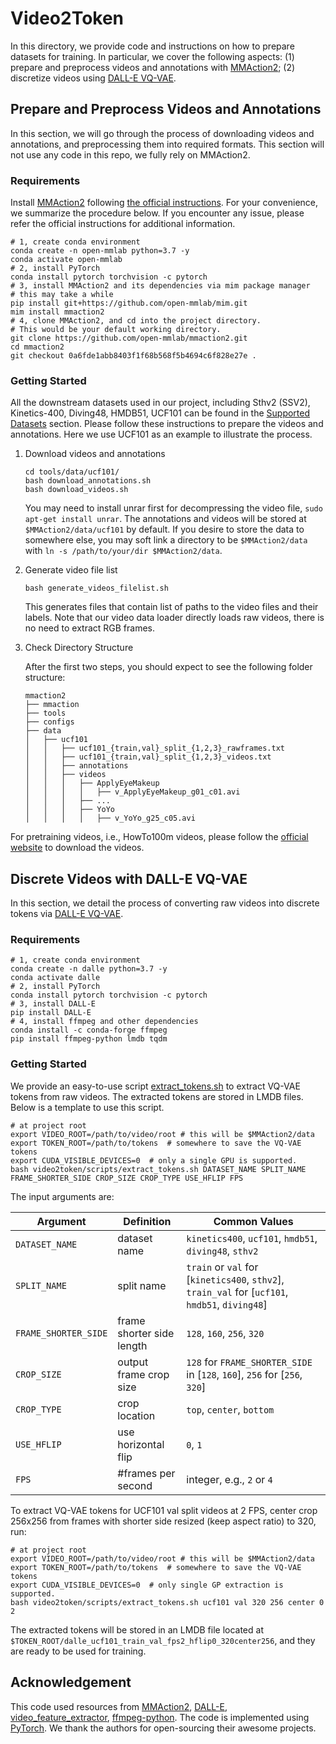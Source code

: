 # Video2Token

In this directory, we provide code and instructions on how to prepare datasets for training. In particular, we cover the following aspects: (1) prepare and preprocess videos and annotations with [MMAction2](https://github.com/open-mmlab/mmaction2); (2) discretize videos using [DALL-E VQ-VAE](https://github.com/openai/DALL-E). 

## Prepare and Preprocess Videos and Annotations
In this section, we will go through the process of downloading videos and annotations, and preprocessing them into required formats. This section will not use any code in this repo, we fully rely on MMAction2. 

### Requirements
Install [MMAction2](https://github.com/open-mmlab/mmaction2) following [the official instructions](https://mmaction2.readthedocs.io/en/latest/install.html). For your convenience, we summarize the procedure below. If you encounter any issue, please refer the official instructions for additional information.
```shell script
# 1, create conda environment
conda create -n open-mmlab python=3.7 -y
conda activate open-mmlab
# 2, install PyTorch 
conda install pytorch torchvision -c pytorch
# 3, install MMAction2 and its dependencies via mim package manager
# this may take a while
pip install git+https://github.com/open-mmlab/mim.git
mim install mmaction2
# 4, clone MMAction2, and cd into the project directory. 
# This would be your default working directory.
git clone https://github.com/open-mmlab/mmaction2.git
cd mmaction2
git checkout 0a6fde1abb8403f1f68b568f5b4694c6f828e27e .
```  

### Getting Started
All the downstream datasets used in our project, including Sthv2 (SSV2), Kinetics-400, Diving48, HMDB51, UCF101 can be found in the [Supported Datasets](https://mmaction2.readthedocs.io/en/latest/supported_datasets.html) section. Please follow these instructions to prepare the videos and annotations. Here we use UCF101 as an example to illustrate the process. 

1. Download videos and annotations

    ```shell script
    cd tools/data/ucf101/
    bash download_annotations.sh
    bash download_videos.sh  
    ```

    You may need to install unrar first for decompressing the video file, `sudo apt-get install unrar`. The annotations and videos will be stored at `$MMAction2/data/ucf101` by default. If you desire to store the data to somewhere else, you may soft link a directory to be `$MMAction2/data`  with `ln -s /path/to/your/dir $MMAction2/data`. 

2. Generate video file list

    ```shell script
    bash generate_videos_filelist.sh
    ```
   
   This generates files that contain list of paths to the video files and their labels. Note that our video data loader directly loads raw videos, there is no need to extract RGB frames.

3. Check Directory Structure

    After the first two steps, you should expect to see the following folder structure:
    
    ```
    mmaction2
    ├── mmaction
    ├── tools
    ├── configs
    ├── data
    │   ├── ucf101
    │   │   ├── ucf101_{train,val}_split_{1,2,3}_rawframes.txt
    │   │   ├── ucf101_{train,val}_split_{1,2,3}_videos.txt
    │   │   ├── annotations
    │   │   ├── videos
    │   │   │   ├── ApplyEyeMakeup
    │   │   │   │   ├── v_ApplyEyeMakeup_g01_c01.avi
    │   │   │   ├── ...
    │   │   │   ├── YoYo
    │   │   │   │   ├── v_YoYo_g25_c05.avi
    ```

For pretraining videos, i.e., HowTo100m videos, please follow the [official website](https://www.di.ens.fr/willow/research/howto100m/) to download the videos. 

## Discrete Videos with DALL-E VQ-VAE
In this section, we detail the process of converting raw videos into discrete tokens via [DALL-E VQ-VAE](https://github.com/openai/DALL-E).

### Requirements
```shell script
# 1, create conda environment
conda create -n dalle python=3.7 -y
conda activate dalle
# 2, install PyTorch 
conda install pytorch torchvision -c pytorch
# 3, install DALL-E
pip install DALL-E
# 4, install ffmpeg and other dependencies
conda install -c conda-forge ffmpeg
pip install ffmpeg-python lmdb tqdm
```  

### Getting Started
We provide an easy-to-use script [extract_tokens.sh](./scripts/extract_tokens.sh) to extract VQ-VAE tokens from raw videos. The extracted tokens are stored in LMDB files. Below is a template to use this script.

```shell script
# at project root
export VIDEO_ROOT=/path/to/video/root # this will be $MMAction2/data
export TOKEN_ROOT=/path/to/tokens  # somewhere to save the VQ-VAE tokens
export CUDA_VISIBLE_DEVICES=0  # only a single GPU is supported.
bash video2token/scripts/extract_tokens.sh DATASET_NAME SPLIT_NAME FRAME_SHORTER_SIDE CROP_SIZE CROP_TYPE USE_HFLIP FPS
```

The input arguments are:

| Argument             | Definition                     | Common Values                                                                                      |
|----------------------|--------------------------------|-------------------------------------------------------------------------------------------------------|
| `DATASET_NAME`       | dataset name            | `kinetics400`, `ucf101`, `hmdb51`, `diving48`, `sthv2`                                                |
| `SPLIT_NAME`         | split name                     | `train` or `val` for [`kinetics400`, `sthv2`], `train_val` for [`ucf101`, `hmdb51`, `diving48`] |
| `FRAME_SHORTER_SIDE` | frame shorter side length      | `128`, `160`, `256`, `320`                                                                                          |
| `CROP_SIZE`          | output frame crop size         | `128` for `FRAME_SHORTER_SIDE` in [`128`, `160`], `256` for [`256`, `320`]                                                                                          |
| `CROP_TYPE`          | crop location                  | `top`, `center`, `bottom`                                                                             |
| `USE_HFLIP`          | use horizontal flip | `0`, `1`                                                                                              |
| `FPS`                | #frames per second             | integer, e.g., `2` or `4`                                                                                  |
 
To extract VQ-VAE tokens for UCF101 val split videos at 2 FPS, center crop 256x256 from frames with shorter side resized (keep aspect ratio) to 320, run:
```shell script
# at project root
export VIDEO_ROOT=/path/to/video/root # this will be $MMAction2/data
export TOKEN_ROOT=/path/to/tokens  # somewhere to save the VQ-VAE tokens
export CUDA_VISIBLE_DEVICES=0  # only single GP extraction is supported.
bash video2token/scripts/extract_tokens.sh ucf101 val 320 256 center 0 2
```
The extracted tokens will be stored in an LMDB file located at `$TOKEN_ROOT/dalle_ucf101_train_val_fps2_hflip0_320center256`, and they are ready to be used for training. 


## Acknowledgement
This code used resources from [MMAction2](https://github.com/open-mmlab/mmaction2), 
[DALL-E](https://github.com/openai/DALL-E), [video_feature_extractor](https://github.com/antoine77340/video_feature_extractor), [ffmpeg-python](https://github.com/kkroening/ffmpeg-python). The code is implemented using [PyTorch](https://github.com/pytorch/pytorch). We thank the authors for open-sourcing their awesome projects.



 
